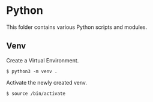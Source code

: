 # Python

This folder contains various Python scripts and modules.

## Venv

Create a Virtual Environment.

```
$ python3 -m venv .
```

Activate the newly created venv.

```
$ source /bin/activate
```
